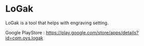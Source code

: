# LoGak
LoGak is a tool that helps with engraving setting.

Google PlayStore : https://play.google.com/store/apps/details?id=com.oys.logak
